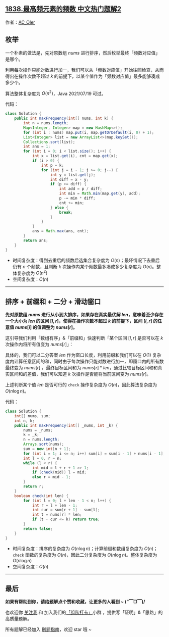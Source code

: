 ## [1838.最高频元素的频数 中文热门题解2](https://leetcode.cn/problems/frequency-of-the-most-frequent-element/solutions/100000/gong-shui-san-xie-cong-mei-ju-dao-pai-xu-kxnk)

作者：[AC_OIer](https://leetcode.cn/u/AC_OIer)
## 枚举

一个朴素的做法是，先对原数组 $nums$ 进行排序，然后枚举最终「频数对应值」是哪个。

利用每次操作只能对数进行加一，我们可以从「频数对应值」开始往回检查，从而得出在操作次数不超过 $k$ 的前提下，以某个值作为「频数对应值」最多能够凑成多少个。

算法整体复杂度为 $O(n^2)$，Java 2021/07/19 可过。

代码：
```Java []
class Solution {
    public int maxFrequency(int[] nums, int k) {
        int n = nums.length;
        Map<Integer, Integer> map = new HashMap<>();
        for (int i : nums) map.put(i, map.getOrDefault(i, 0) + 1);
        List<Integer> list = new ArrayList<>(map.keySet());
        Collections.sort(list);
        int ans = 1;
        for (int i = 0; i < list.size(); i++) {
            int x = list.get(i), cnt = map.get(x);
            if (i > 0) {
                int p = k;
                for (int j = i - 1; j >= 0; j--) {
                    int y = list.get(j);
                    int diff = x - y;
                    if (p >= diff) {
                        int add = p / diff;
                        int min = Math.min(map.get(y), add);
                        p -= min * diff;
                        cnt += min;
                    } else {
                        break;
                    }
                }
            }
            ans = Math.max(ans, cnt);
        }
        return ans;
    }
}
```
* 时间复杂度：得到去重后的频数后选集合复杂度为 $O(n)$；最坏情况下去重后仍有 $n$ 个频数，且判断 $k$ 次操作内某个频数最多凑成多少复杂度为 $O(n)$。整体复杂度为 $O(n^2)$
* 空间复杂度：$O(n)$

---

## 排序 + 前缀和 + 二分 + 滑动窗口

**先对原数组 $nums$ 进行从小到大排序，如果存在真实最优解 $len$，意味着至少存在一个大小为 $len$ 的区间 $[l, r]$，使得在操作次数不超过 $k$ 的前提下，区间 $[l, r]$ 的任意值 $nums[i]$ 的值调整为 $nums[r]$。**

这引导我们利用「数组有序」&「前缀和」快速判断「某个区间 $[l, r]$ 是否可以在 $k$ 次操作内将所有值变为 $nums[r]$」：

具体的，我们可以二分答案 $len$ 作为窗口长度，利用前缀和我们可以在 $O(1)$ 复杂度内计算任意区间的和，同时由于每次操作只能对数进行加一，即窗口内的所有数最终变为 $nums[r]$ ，最终目标区间和为 $nums[r] * len$，通过比较目标区间和和真实区间和的差值，我们可以知道 $k$ 次操作是否能将当前区间变为 $nums[r]$。

上述判断某个值 $len$ 是否可行的 `check` 操作复杂度为 $O(n)$，因此算法复杂度为 $O(n\log{n})$。

代码：
```Java []
class Solution {
    int[] nums, sum;
    int n, k;
    public int maxFrequency(int[] _nums, int _k) {
        nums = _nums;
        k = _k;
        n = nums.length;
        Arrays.sort(nums);
        sum = new int[n + 1];
        for (int i = 1; i <= n; i++) sum[i] = sum[i - 1] + nums[i - 1];
        int l = 0, r = n;
        while (l < r) {
            int mid = l + r + 1 >> 1;
            if (check(mid)) l = mid;
            else r = mid - 1;
        }
        return r;
    }
    boolean check(int len) {
        for (int l = 0; l + len - 1 < n; l++) {
            int r = l + len - 1;
            int cur = sum[r + 1] - sum[l];
            int t = nums[r] * len;
            if (t - cur <= k) return true;
        }
        return false;
    }
}
```
* 时间复杂度：排序的复杂度为 $O(n\log{n})$；计算前缀和数组复杂度为 $O(n)$；`check` 函数的复杂度为 $O(n)$，因此二分复杂度为 $O(n\log{n})$。整体复杂度为 $O(n\log{n})$
* 空间复杂度：$O(n)$

---

## 最后

**如果有帮助到你，请给题解点个赞和收藏，让更多的人看到 ~ ("▔□▔)/**

也欢迎你 [关注我](https://oscimg.oschina.net/oscnet/up-19688dc1af05cf8bdea43b2a863038ab9e5.png) 和 加入我们的[「组队打卡」](https://leetcode-cn.com/u/ac_oier/)小群 ，提供写「证明」&「思路」的高质量题解。

所有题解已经加入 [刷题指南](https://github.com/SharingSource/LogicStack-LeetCode/wiki)，欢迎 star 哦 ~ 